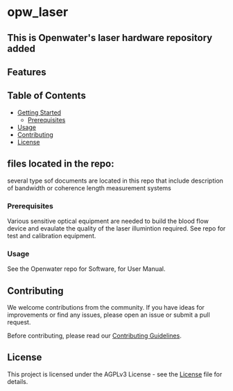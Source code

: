 # opw_laser
## This is Openwater's laser hardware repository added


## Features


## Table of Contents
- [Getting Started](#getting-started)
  - [Prerequisites](#prerequisites)
- [Usage](#usage)
- [Contributing](#contributing)
- [License](#license)

## files located in the repo:
several type sof documents are located in this repo that include
description of bandwidth or coherence length
measurement systems

### Prerequisites

Various sensitive optical equipment are needed to build the blood flow device and evaulate the quality of the laser illumintion required. See repo for test and calibration equipment.

### Usage

See the Openwater repo for Software, for User Manual. 


## Contributing

We welcome contributions from the community. If you have ideas for improvements or find any issues, please open an issue or submit a pull request.

Before contributing, please read our [Contributing Guidelines](CONTRIBUTING.md).

## License

This project is licensed under the AGPLv3 License - see the [License](LICENSE.md) file for details.
